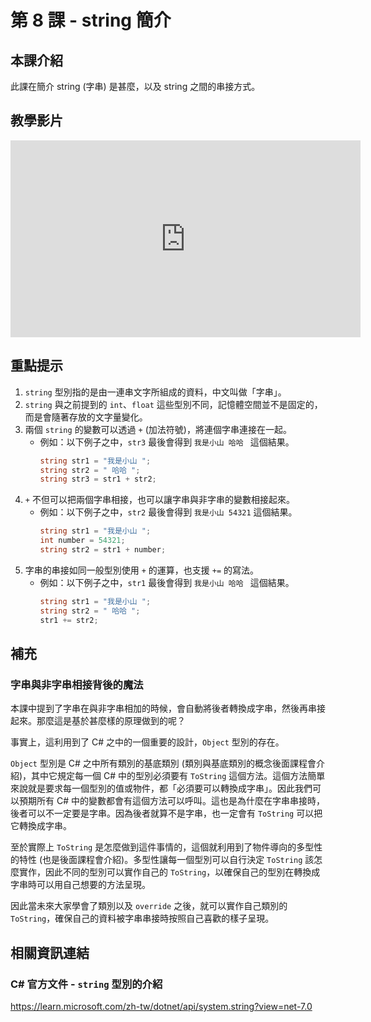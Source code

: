 # 第 8 課 - string 簡介

## <span class="section_abstract">本課介紹</span>

此課在簡介 string (字串) 是甚麼，以及 string 之間的串接方式。

## <span class="section_video">教學影片</span>

<iframe width="560" height="315" src="https://www.youtube.com/embed/Ru7j2X3WH-4" title="YouTube video player" frameborder="0" allow="accelerometer; autoplay; clipboard-write; encrypted-media; gyroscope; picture-in-picture" allowfullscreen></iframe>

## <span class="section_highlights">重點提示</span>

1. `string` 型別指的是由一連串文字所組成的資料，中文叫做「字串」。
2. `string` 與之前提到的 `int`、`float` 這些型別不同，記憶體空間並不是固定的，而是會隨著存放的文字量變化。
3. 兩個 `string` 的變數可以透過 `+` (加法符號)，將連個字串連接在一起。
    - 例如：以下例子之中，`str3` 最後會得到 `我是小山 哈哈 ` 這個結果。
        ```c#
        string str1 = "我是小山 ";
        string str2 = " 哈哈 ";
        string str3 = str1 + str2;
        ```
4. `+` 不但可以把兩個字串相接，也可以讓字串與非字串的變數相接起來。
    - 例如：以下例子之中，`str2` 最後會得到 `我是小山 54321` 這個結果。
        ```c#
        string str1 = "我是小山 ";
        int number = 54321;
        string str2 = str1 + number;
        ```
5. 字串的串接如同一般型別使用 `+` 的運算，也支援 `+=` 的寫法。
    - 例如：以下例子之中，`str1` 最後會得到 `我是小山 哈哈 ` 這個結果。
        ```c#
        string str1 = "我是小山 ";
        string str2 = " 哈哈 ";
        str1 += str2;
        ```

## <span class="section_supplementary">補充</span>

### 字串與非字串相接背後的魔法

本課中提到了字串在與非字串相加的時候，會自動將後者轉換成字串，然後再串接起來。那麼這是基於甚麼樣的原理做到的呢？

事實上，這利用到了 C# 之中的一個重要的設計，`Object` 型別的存在。

`Object` 型別是 C# 之中所有類別的基底類別 (類別與基底類別的概念後面課程會介紹)，其中它規定每一個 C# 中的型別必須要有 `ToString` 這個方法。這個方法簡單來說就是要求每一個型別的值或物件，都「必須要可以轉換成字串」。因此我們可以預期所有 C# 中的變數都會有這個方法可以呼叫。這也是為什麼在字串串接時，後者可以不一定要是字串。因為後者就算不是字串，也一定會有 `ToString` 可以把它轉換成字串。

至於實際上 `ToString` 是怎麼做到這件事情的，這個就利用到了物件導向的多型性的特性 (也是後面課程會介紹)。多型性讓每一個型別可以自行決定 `ToString` 該怎麼實作，因此不同的型別可以實作自己的 `ToString`，以確保自己的型別在轉換成字串時可以用自己想要的方法呈現。

因此當未來大家學會了類別以及 `override` 之後，就可以實作自己類別的 `ToString`，確保自己的資料被字串串接時按照自己喜歡的樣子呈現。

## <span class="section_references">相關資訊連結</span>

### C# 官方文件 - `string` 型別的介紹

<https://learn.microsoft.com/zh-tw/dotnet/api/system.string?view=net-7.0>
